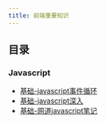 ```yaml
---
title: 前端重要知识
---
```

## 目录
### Javascript
- [基础-javascript事件循环](https://myblog.hfllog.space/web/javaScript/%E5%9F%BA%E7%A1%80/javascript%20%E4%BA%8B%E4%BB%B6%E5%BE%AA%E7%8E%AF.html)
- [基础-javascript深入](https://myblog.hfllog.space/web/javaScript/%E5%9F%BA%E7%A1%80/javascript%E6%B7%B1%E5%85%A5.html)
- [基础-网道javascript笔记](https://myblog.hfllog.space/web/javaScript/%E5%9F%BA%E7%A1%80/%E7%BD%91%E9%81%93javascript%E7%AC%94%E8%AE%B0.html)
